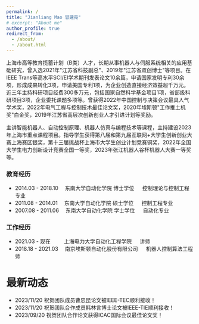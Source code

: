 ```yaml
---
permalink: /
title: "Jianliang Mao 冒建亮"
# excerpt: "About me"
author_profile: true
redirect_from: 
  - /about/
  - /about.html
---
```

<!--permalink: /: 设置页面的永久链接为根目录。
title: "About me": 设置页面的标题为"About me"。
excerpt: "About me": 设置页面的摘要为"About me"。
author_profile: true: 显示作者的个人资料。
redirect_from:: 设置重定向链接，将其他链接指向该页面。-->

上海市高等教育揽蓄计划（B类）人才，长期从事机器人与伺服系统相关的应用基础研究，曾入选2021年"江苏省科技副总"、2019年"江苏省双创博士"等项目。在IEEE Trans等高水平SCI/EI学术期刊发表论文10余篇，申请国家发明专利30余项，形成成果转化3项，申请美国专利1项，为企业创造直接经济效益超千万元。近三年主持科研项目经费300多万元，包括国家自然科学基金项目1项，省部级科研项目3项，企业委托课题多项等。曾获得2022年中国控制与决策会议最具人气学术奖，2022年电气工程与控制技术最佳论文奖，2020年埃斯顿"工作推土机奖"白金奖，2019年江苏省高层次创新创业人才引进计划等奖励。

主讲智能机器人、自动控制原理、机器人仿真与编程技术等课程，主持建设2023年上海市重点课程项目。指导学生获得第八届和第九届互联网+大学生创新创业大赛上海赛区银奖，第十三届挑战杯上海市大学生创业计划竞赛铜奖，2022年全国大学生电力创新设计竞赛全国一等奖，2023年张江机器人谷杯机器人大赛一等奖等。

### 教育经历
- 2014.03 - 2018.10      &emsp;东南大学自动化学院  博士学位 &emsp; 控制理论与控制工程专业 
- 2011.08 - 2014.01      &emsp;东南大学自动化学院  硕士学位 &emsp; 控制工程专业
- 2007.08 - 2011.06      &emsp;东南大学自动化学院  学士学位 &emsp; 自动化专业

### 工作经历
- 2021.03 - 现在         &emsp;&emsp;&nbsp;上海电力大学自动化工程学院  &emsp; 讲师
- 2018.18 - 2021.03      &emsp;南京埃斯顿自动化股份有限公司   &emsp; 机器人控制算法工程师

# 最新动态
- 2023/11/20 祝贺团队成员曹忠昆论文被IEEE-TEC顺利接收！
- 2023/11/20 祝贺团队合作成员韩林言博士论文被IEEE-TIE顺利接收！
- 2023/09/20 祝贺团队合作论文获得ICAC国际会议最佳论文奖！
